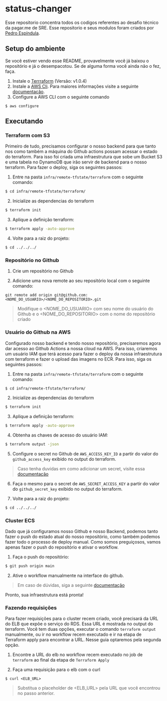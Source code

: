 # status-changer

Esse repositorio concentra todos os codigos referentes ao desafio técnico da pagar.me de SRE. Esse repositorio e seus modulos foram criados por [Pedro Espíndula](https://espindula.me).

## Setup do ambiente

Se você estiver vendo esse README, provavelmente você já baixou o repositório e já o desempacotou. Se de alguma forma você ainda não o fez, faça.

1. Instale o [Terrraform](https://learn.hashicorp.com/tutorials/terraform/install-cli) (Versão: v1.0.4)
2. Instale a [AWS Cli](https://aws.amazon.com/pt/cli/). Para maiores informações visite a seguinte [documentação](https://docs.aws.amazon.com/cli/latest/userguide/cli-chap-install.html).
3. Configure a AWS CLI com o seguinte comando

```shell
$ aws configure
```

## Executando

### Terraform com S3

Primeiro de tudo, precisamos configurar o nosso backend para que tanto nos como também a máquina do Github actions possam acessar o estado do terraform. Para isso foi criada uma infraestrutura que sobe um Bucket S3 e uma tabela no DynamoDB que irão servir de backend para o nosso terraform. Para fazer o deploy, siga os seguintes passos:

1. Entre na pasta `infra/remote-tfstate/terraform` com o seguinte comando:

```bash
$ cd infra/remote-tfstate/terraform/
```

2. Inicialize as dependencias do terraform

```bash
$ terraform init
```

3. Aplique a definição terraform:

```bash
$ terraform apply -auto-approve
```

4. Volte para a raiz do projeto:

```bash
$ cd ../../../
```

### Repositório no Github

1. Crie um repositório no Github

2. Adicione uma nova remote ao seu repositório local com o seguinte comando:

```
git remote add origin git@github.com:<NOME_DO_USUARIO>/<NOME_DO_REPOSITORIO>.git
```

> Modifique o <NOME_DO_USUARIO> com seu nome do usuário do Github e o <NOME_DO_REPOSITORIO> com o nome do repositório criado

### Usuário do Github na AWS

Configurado nosso backend e tendo nosso repositório, precisaremos agora dar acesso ao Github Actions a nossa cloud na AWS. Para isso, criaremos um usuário IAM que terá acesso para fazer o deploy da nossa infraestrutura com terraform e fazer o upload das imagens no ECR. Para isso, siga os seguintes passos:

1. Entre na pasta `infra/remote-tfstate/terraform` com o seguinte comando:

```bash
$ cd infra/remote-tfstate/terraform/
```

2. Inicialize as dependencias do terraform

```bash
$ terraform init
```

3. Aplique a definição terraform:

```bash
$ terraform apply -auto-approve
```

4. Obtenha as chaves de acesso do usuário IAM:

```bash
$ terraform output -json
```

5. Configure o secret no Github de `AWS_ACCESS_KEY_ID` a partir do valor do `github_access_key` exibido no output do terraform.

> Caso tenha duvidas em como adicionar um secret, visite essa [documentação](https://docs.github.com/pt/actions/security-guides/encrypted-secrets)

6. Faça o mesmo para o secret de `AWS_SECRET_ACCESS_KEY` a partir do valor do `github_secret_key` exibido no output do terraform.

7. Volte para a raiz do projeto:

```bash
$ cd ../../../
```

### Cluster ECS

Dado que já configuramos nosso Github e nosso Backend, podemos tanto fazer o push do estado atual do nosso repositório, como também podemos fazer todo o processo de deploy manual. Como somos preguiçosos, vamos apenas fazer o push do repositório e ativar o workflow.

1. Faça o push do repositório:

```bash
$ git push origin main
```

2. Ative o workflow manualmente na interface do github.

> Em caso de dúvidas, siga a seguinte [documentação](https://docs.github.com/pt/actions/managing-workflow-runs/manually-running-a-workflow)

Pronto, sua infraestrutura está pronta!

### Fazendo requisições

Para fazer requisições para o cluster recem criado, você precisará da URL do ELB que expõe o serviço do RDS. Essa URL é mostrada no output do terraform. Você tem duas opções, executar o comando `terraform output` manualmente, ou ir no workflow recem executado e ir na etapa de Terraform apply para encontrar a URL. Nesse guia optaremos pela segunda opção.

1. Encontre a URL do elb no workflow recem executado no job de `terraform` ao final da etapa de `Terraform Apply`

2. Faça uma requisição para o elb com o curl

```
$ curl <ELB_URL>
```

> Substitua o placeholder de <ELB_URL> pela URL que você encontrou no passo anterior.
